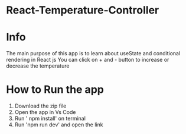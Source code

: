 # React-Temperature-Controller

# Info
The main purpose of this app is to learn about useState and conditional rendering in React js
You can click on + and - button to increase or decrease the temperature


# How to Run the app
1. Download the zip file
2. Open the app in Vs Code
3. Run ' npm install' on terminal
4. Run 'npm run dev' and open the link 
